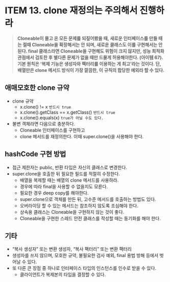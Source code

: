 # ITEM 13. clone 재정의는 주의해서 진행하라

> **Cloneable이 몰고 온 모든 문제를 되짚어봤을 때, 새로운 인터페이스를 만들 때는 절때 Cloneable을 확장해서는 안 되며, 새로운 클래스도 이를 구현해서는 안 된다. final 클래스라면 Cloneable을 구현해도 위험이 크지 않지만, 성능 최적화 관점에서 검토한 후 별다른 문제가 없을 때만 드물게 허용해야한다. (아이템 67). 기본 원칙은 ‘복제 기능은 생성자와 팩터리를 이용하는 게 최고’라는 것이다. 단, 배열만은 clone 메서드 방식이 가장 깔끔한, 이 규칙의 합당한 예외라 할 수 있다.**

## 애매모호한 clone 규약

- clone 규약
    - x.clone() != x  `반드시 true`
    - x.clone().getClass == x.getClass() `반드시 true`
    - x.clone().equals(x) `true가 아닐 수도 있다.`
- 불변 객체라면 다음으로 충분하다.
    - Cloneable 인터페이스를 구현하고
    - clone 메서드를 재정의한다. 이때 super.clone()을 사용해야 한다.

## hashCode 구현 방법

- 접근 제한자는 public, 반환 타입은 자신의 클래스로 변경한다.
- super.clone을 호출한 뒤 필요한 필드를 적절히 수정한다.
    - 배열을 복제할 때는 배열의 clone 메서드를 사용하라.
    - 경우에 따라 final을 사용할 수 없을지도 모른다.
    - 필요한 경우 deep copy를 해야한다.
    - super.clone으로 객체를 만든 뒤, 고수준 메서드를 호출하는 방법도 있다.
    - 오버라이딩 할 수 있는 메서드는 참조하지 않도록 조심해야 한다.
    - 상속용 클래스는 Cloneable을 구현하지 않는 것이 좋다.
    - Cloneable을 구현한 스레드 안전 클래스를 작성할 때는 동기화를 해야 한다.

## 기타

- “복사 생성자” 또는 변환 생성자, “복사 팩터리” 또는 변환 팩터리
- 생성자를 쓰지 않으며, 모호한 규약, 불필요한 검사 예외, final 용법 방해 등에서 벗어날 수 있다.
- 또 다른 큰 장점 중 하나로 인터페이스 타입의 인스턴스를 인수로 받을 수 있다.
    - 클라이언트가 복제본의 타입을 결정할 수 있다.
